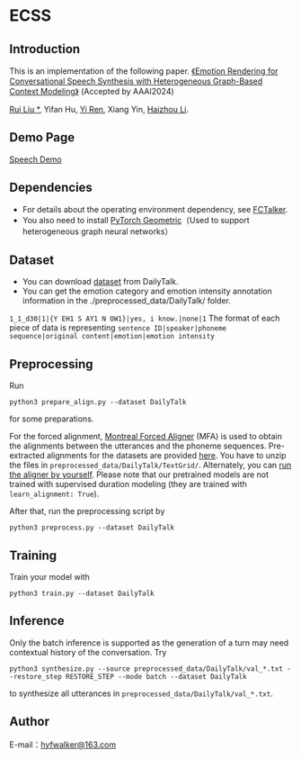 # ECSS

## Introduction
This is an implementation of the following paper.
[《Emotion Rendering for Conversational Speech Synthesis with Heterogeneous Graph-Based Context Modeling》](https://arxiv.org/pdf/2312.11947.pdf)
 (Accepted by AAAI2024)

[Rui Liu *](https://ttslr.github.io/), Yifan Hu, [Yi Ren](https://rayeren.github.io/), Xiang Yin, [Haizhou Li](https://colips.org/~eleliha/).

## Demo Page
[Speech Demo](https://walker-hyf.github.io/ECSS/)

## Dependencies
* For details about the operating environment dependency, see [FCTalker](https://github.com/walker-hyf/FCTalker/).
* You also need to install [PyTorch Geometric](https://pytorch-geometric.readthedocs.io/en/stable/index.html)（Used to support heterogeneous graph neural networks）

## Dataset
* You can download [dataset](https://drive.google.com/drive/folders/1WRt-EprWs-2rmYxoWYT9_13omlhDHcaL) from DailyTalk.
* You can get the emotion category and emotion intensity annotation information in the ./preprocessed_data/DailyTalk/ folder.

`1_1_d30|1|{Y EH1 S AY1 N OW1}|yes, i know.|none|1` The format of each piece of data is representing `sentence ID|speaker|phoneme sequence|original content|emotion|emotion intensity`

## Preprocessing

Run 
  ```
  python3 prepare_align.py --dataset DailyTalk
  ```
  for some preparations.

  For the forced alignment, [Montreal Forced Aligner](https://montreal-forced-aligner.readthedocs.io/en/latest/) (MFA) is used to obtain the alignments between the utterances and the phoneme sequences.
  Pre-extracted alignments for the datasets are provided [here](https://drive.google.com/drive/folders/1fizpyOiQ1lG2UDaMlXnT3Ll4_j6Xwg7K?usp=sharing). 
  You have to unzip the files in `preprocessed_data/DailyTalk/TextGrid/`. Alternately, you can [run the aligner by yourself](https://montreal-forced-aligner.readthedocs.io/en/latest/user_guide/workflows/index.html). Please note that our pretrained models are not trained with supervised duration modeling (they are trained with `learn_alignment: True`).

  After that, run the preprocessing script by
  ```
  python3 preprocess.py --dataset DailyTalk
  ```

## Training

Train your model with
```
python3 train.py --dataset DailyTalk
```

## Inference

Only the batch inference is supported as the generation of a turn may need contextual history of the conversation. Try

```
python3 synthesize.py --source preprocessed_data/DailyTalk/val_*.txt --restore_step RESTORE_STEP --mode batch --dataset DailyTalk
```
to synthesize all utterances in `preprocessed_data/DailyTalk/val_*.txt`.


## Author

E-mail：hyfwalker@163.com
